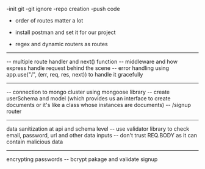 -init git
-git ignore
-repo creation
-push code


- order of routes matter a lot

- install postman and set it for our project 
- regex and dynamic routers as routes
---------------------------------------------------
-- multiple route handler and next() function
-- middleware and how express handle request behind the scene
-- error handling using app.use("/", (err, req, res, next)) to handle it gracefully 

-----------------------------------------------------
-- connection to mongo cluster using mongoose library
-- create userSchema and model (which provides us an interface to create documents or it's like a class whose instances are documents)
-- /signup router

----------------------------------------------------
data sanitization  at api and schema level
-- use validator library to check email, password, url and other data inputs
-- don't trust REQ.BODY as it can contain malicious data

---------------------------------------------------
encrypting passwords -- bcrypt pakage and validate signup 

